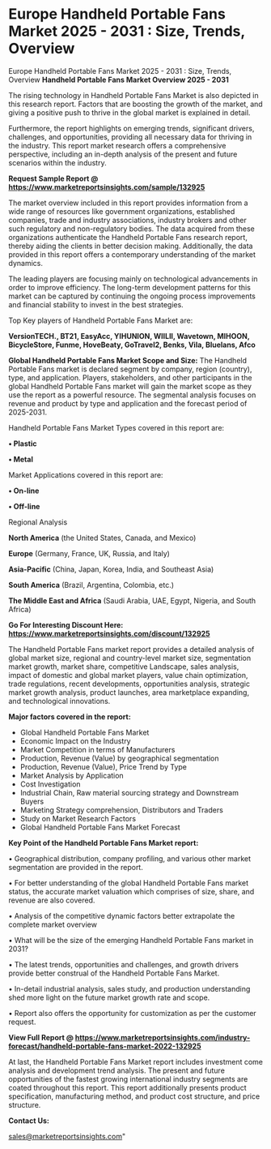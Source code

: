 # Europe Handheld Portable Fans Market 2025 - 2031 : Size, Trends, Overview
Europe Handheld Portable Fans Market 2025 - 2031 : Size, Trends, Overview
<Strong> Handheld Portable Fans Market Overview 2025 - 2031</strong>

The rising technology in Handheld Portable Fans Market is also depicted in this research report. Factors that are boosting the growth of the market, and giving a positive push to thrive in the global market is explained in detail.

Furthermore, the report highlights on emerging trends, significant drivers, challenges, and opportunities, providing all necessary data for thriving in the industry. This report market research offers a comprehensive perspective, including an in-depth analysis of the present and future scenarios within the industry.

<strong>Request Sample Report @ <a href=https://www.marketreportsinsights.com/sample/132925>https://www.marketreportsinsights.com/sample/132925</a></strong>

The market overview included in this report provides information from a wide range of resources like government organizations, established companies, trade and industry associations, industry brokers and other such regulatory and non-regulatory bodies. The data acquired from these organizations authenticate the Handheld Portable Fans research report, thereby aiding the clients in better decision making. Additionally, the data provided in this report offers a contemporary understanding of the market dynamics.

The leading players are focusing mainly on technological advancements in order to improve efficiency. The long-term development patterns for this market can be captured by continuing the ongoing process improvements and financial stability to invest in the best strategies.

Top Key players of Handheld Portable Fans Market are:

<strong>VersionTECH., BT21, EasyAcc, YIHUNION, WIILII, Wavetown, MIHOON, BicycleStore, Funme, HoveBeaty, GoTravel2, Benks, Vila, Bluelans, Afco</strong>

<strong><b>Global Handheld Portable Fans Market Scope and Size:</b></strong>
The Handheld Portable Fans market is declared segment by company, region (country), type, and application. Players, stakeholders, and other participants in the global Handheld Portable Fans market will gain the market scope as they use the report as a powerful resource. The segmental analysis focuses on revenue and product by type and application and the forecast period of 2025-2031.

Handheld Portable Fans Market Types covered in this report are:

<strong>• Plastic

• Metal</strong>

Market Applications covered in this report are:

<strong>• On-line

• Off-line</strong> 

Regional Analysis

<strong>North America</strong> (the United States, Canada, and Mexico)

<strong>Europe</strong> (Germany, France, UK, Russia, and Italy)

<strong>Asia-Pacific</strong> (China, Japan, Korea, India, and Southeast Asia)

<strong>South America</strong> (Brazil, Argentina, Colombia, etc.)

<strong>The Middle East and Africa</strong> (Saudi Arabia, UAE, Egypt, Nigeria, and South Africa)

<strong>Go For Interesting Discount Here: <a href=https://www.marketreportsinsights.com/discount/132925>https://www.marketreportsinsights.com/discount/132925</a></strong>

The Handheld Portable Fans market report provides a detailed analysis of global market size, regional and country-level market size, segmentation market growth, market share, competitive Landscape, sales analysis, impact of domestic and global market players, value chain optimization, trade regulations, recent developments, opportunities analysis, strategic market growth analysis, product launches, area marketplace expanding, and technological innovations.

<strong><b>Major factors covered in the report:</b></strong>
<ul>
  <li>Global Handheld Portable Fans Market </li>
  <li>Economic Impact on the Industry</li>
  <li>Market Competition in terms of Manufacturers</li>
  <li>Production, Revenue (Value) by geographical segmentation</li>
  <li>Production, Revenue (Value), Price Trend by Type</li>
  <li>Market Analysis by Application</li>
  <li>Cost Investigation</li>
  <li>Industrial Chain, Raw material sourcing strategy and Downstream Buyers</li>
  <li>Marketing Strategy comprehension, Distributors and Traders</li>
  <li>Study on Market Research Factors</li>
  <li>Global Handheld Portable Fans Market Forecast</li>
</ul>

<strong><b>Key Point of the Handheld Portable Fans Market report:</b></strong>

• Geographical distribution, company profiling, and various other market segmentation are provided in the report.

• For better understanding of the global Handheld Portable Fans market status, the accurate market valuation which comprises of size, share, and revenue are also covered.

• Analysis of the competitive dynamic factors better extrapolate the complete market overview

• What will be the size of the emerging Handheld Portable Fans market in 2031?

• The latest trends, opportunities and challenges, and growth drivers provide better construal of the Handheld Portable Fans Market.

• In-detail industrial analysis, sales study, and production understanding shed more light on the future market growth rate and scope.

• Report also offers the opportunity for customization as per the customer request.

<strong><b>View Full Report @ <a href=https://www.marketreportsinsights.com/industry-forecast/handheld-portable-fans-market-2022-132925>https://www.marketreportsinsights.com/industry-forecast/handheld-portable-fans-market-2022-132925</a></b></strong>


At last, the Handheld Portable Fans Market report includes investment come analysis and development trend analysis. The present and future opportunities of the fastest growing international industry segments are coated throughout this report. This report additionally presents product specification, manufacturing method, and product cost structure, and price structure.

<strong>Contact Us:</strong>

sales@marketreportsinsights.com"
